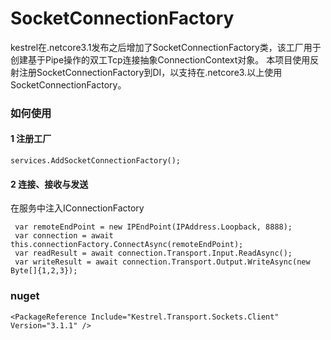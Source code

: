 # SocketConnectionFactory
kestrel在.netcore3.1发布之后增加了SocketConnectionFactory类，该工厂用于创建基于Pipe操作的双工Tcp连接抽象ConnectionContext对象。
本项目使用反射注册SocketConnectionFactory到DI，以支持在.netcore3.以上使用SocketConnectionFactory。

### 如何使用
#### 1 注册工厂
```
services.AddSocketConnectionFactory();
```

#### 2 连接、接收与发送
在服务中注入IConnectionFactory

``` 
 var remoteEndPoint = new IPEndPoint(IPAddress.Loopback, 8888);
 var connection = await this.connectionFactory.ConnectAsync(remoteEndPoint);
 var readResult = await connection.Transport.Input.ReadAsync();
 var writeResult = await connection.Transport.Output.WriteAsync(new Byte[]{1,2,3});
```

### nuget
```
<PackageReference Include="Kestrel.Transport.Sockets.Client" Version="3.1.1" />
```
